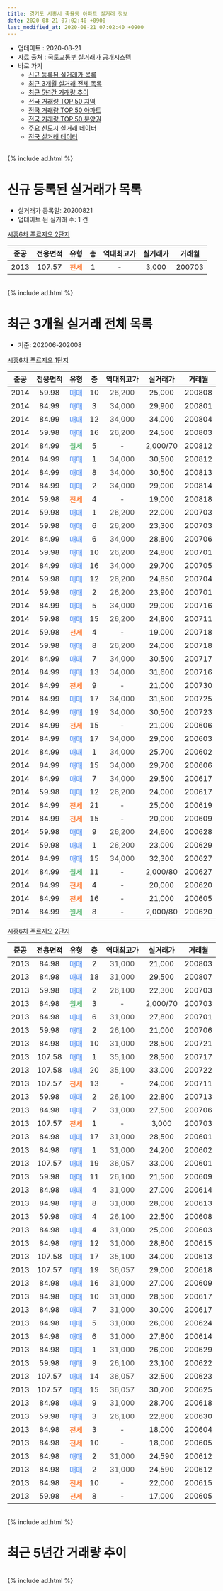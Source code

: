 ```yaml
---
title: 경기도 시흥시 죽율동 아파트 실거래 정보
date: 2020-08-21 07:02:40 +0900
last_modified_at: 2020-08-21 07:02:40 +0900
---
```


* 업데이트 : 2020-08-21
* 자료 출처 : [국토교통부 실거래가 공개시스템](http://rt.molit.go.kr)
* 바로 가기
    * [신규 등록된 실거래가 목록](#신규-등록된-실거래가-목록)
    * [최근 3개월 실거래 전체 목록](#최근-3개월-실거래-전체-목록)
    * [최근 5년간 거래량 추이](#최근-5년간-거래량-추이)
    * [전국 거래량 TOP 50 지역](https://inasie.github.io/apt-trade-info/최근-3개월-전국에서-가장-거래가-많이-발생한-지역)
    * [전국 거래량 TOP 50 아파트](https://inasie.github.io/apt-trade-info/최근-3개월-전국에서-가장-거래가-많이-발생한-아파트)
    * [전국 거래량 TOP 50 분양권](https://inasie.github.io/apt-trade-info/최근-3개월-전국에서-가장-거래가-많이-발생한-분양권)
    * [주요 신도시 실거래 데이터](https://inasie.github.io/apt-trade-info/주요-신도시)
    * [전국 실거래 데이터](https://inasie.github.io/apt-trade-info/전국)
<br>
{% include ad.html %}
<br>

# 신규 등록된 실거래가 목록
* 실거래가 등록일: 20200821
* 업데이트 된 실거래 수: 1 건


[시흥6차 푸르지오 2단지](https://search.naver.com/search.naver?query=%EA%B2%BD%EA%B8%B0%EB%8F%84+%EC%8B%9C%ED%9D%A5%EC%8B%9C+%EC%A3%BD%EC%9C%A8%EB%8F%99+%EC%8B%9C%ED%9D%A56%EC%B0%A8+%ED%91%B8%EB%A5%B4%EC%A7%80%EC%98%A4+2%EB%8B%A8%EC%A7%80)

|준공|전용면적|유형|층|역대최고가|실거래가|거래월|
|:---:|:---:|:---:|:---:|:---:|:---:|:---:|
|2013|107.57|<span style="color:#ff5a00">전세</span>|1|<span style="color:#444444">-</span>|3,000|200703|


<br>
{% include ad.html %}
<br>

# 최근 3개월 실거래 전체 목록
* 기준: 202006-202008


[시흥6차 푸르지오 1단지](https://search.naver.com/search.naver?query=%EA%B2%BD%EA%B8%B0%EB%8F%84+%EC%8B%9C%ED%9D%A5%EC%8B%9C+%EC%A3%BD%EC%9C%A8%EB%8F%99+%EC%8B%9C%ED%9D%A56%EC%B0%A8+%ED%91%B8%EB%A5%B4%EC%A7%80%EC%98%A4+1%EB%8B%A8%EC%A7%80)

|준공|전용면적|유형|층|역대최고가|실거래가|거래월|
|:---:|:---:|:---:|:---:|:---:|:---:|:---:|
|2014|59.98|<span style="color:#4285f3">매매</span>|10|<span style="color:#444444">26,200</span>|25,000|200808|
|2014|84.99|<span style="color:#4285f3">매매</span>|3|<span style="color:#444444">34,000</span>|29,900|200801|
|2014|84.99|<span style="color:#4285f3">매매</span>|12|<span style="color:#444444">34,000</span>|34,000|200804|
|2014|59.98|<span style="color:#4285f3">매매</span>|16|<span style="color:#444444">26,200</span>|24,500|200803|
|2014|84.99|<span style="color:#34a853">월세</span>|5|<span style="color:#444444">-</span>|2,000/70|200812|
|2014|84.99|<span style="color:#4285f3">매매</span>|1|<span style="color:#444444">34,000</span>|30,500|200812|
|2014|84.99|<span style="color:#4285f3">매매</span>|8|<span style="color:#444444">34,000</span>|30,500|200813|
|2014|84.99|<span style="color:#4285f3">매매</span>|2|<span style="color:#444444">34,000</span>|29,000|200814|
|2014|59.98|<span style="color:#ff5a00">전세</span>|4|<span style="color:#444444">-</span>|19,000|200818|
|2014|59.98|<span style="color:#4285f3">매매</span>|1|<span style="color:#444444">26,200</span>|22,000|200703|
|2014|59.98|<span style="color:#4285f3">매매</span>|6|<span style="color:#444444">26,200</span>|23,300|200703|
|2014|84.99|<span style="color:#4285f3">매매</span>|6|<span style="color:#444444">34,000</span>|28,800|200706|
|2014|59.98|<span style="color:#4285f3">매매</span>|10|<span style="color:#444444">26,200</span>|24,800|200701|
|2014|84.99|<span style="color:#4285f3">매매</span>|16|<span style="color:#444444">34,000</span>|29,700|200705|
|2014|59.98|<span style="color:#4285f3">매매</span>|12|<span style="color:#444444">26,200</span>|24,850|200704|
|2014|59.98|<span style="color:#4285f3">매매</span>|2|<span style="color:#444444">26,200</span>|23,900|200701|
|2014|84.99|<span style="color:#4285f3">매매</span>|5|<span style="color:#444444">34,000</span>|29,000|200716|
|2014|59.98|<span style="color:#4285f3">매매</span>|15|<span style="color:#444444">26,200</span>|24,800|200711|
|2014|59.98|<span style="color:#ff5a00">전세</span>|4|<span style="color:#444444">-</span>|19,000|200718|
|2014|59.98|<span style="color:#4285f3">매매</span>|8|<span style="color:#444444">26,200</span>|24,000|200718|
|2014|84.99|<span style="color:#4285f3">매매</span>|7|<span style="color:#444444">34,000</span>|30,500|200717|
|2014|84.99|<span style="color:#4285f3">매매</span>|13|<span style="color:#444444">34,000</span>|31,600|200716|
|2014|84.99|<span style="color:#ff5a00">전세</span>|9|<span style="color:#444444">-</span>|21,000|200730|
|2014|84.99|<span style="color:#4285f3">매매</span>|17|<span style="color:#444444">34,000</span>|31,500|200725|
|2014|84.99|<span style="color:#4285f3">매매</span>|19|<span style="color:#444444">34,000</span>|30,500|200723|
|2014|84.99|<span style="color:#ff5a00">전세</span>|15|<span style="color:#444444">-</span>|21,000|200606|
|2014|84.99|<span style="color:#4285f3">매매</span>|17|<span style="color:#444444">34,000</span>|29,000|200603|
|2014|84.99|<span style="color:#4285f3">매매</span>|1|<span style="color:#444444">34,000</span>|25,700|200602|
|2014|84.99|<span style="color:#4285f3">매매</span>|15|<span style="color:#444444">34,000</span>|29,700|200606|
|2014|84.99|<span style="color:#4285f3">매매</span>|7|<span style="color:#444444">34,000</span>|29,500|200617|
|2014|59.98|<span style="color:#4285f3">매매</span>|12|<span style="color:#444444">26,200</span>|24,000|200617|
|2014|84.99|<span style="color:#ff5a00">전세</span>|21|<span style="color:#444444">-</span>|25,000|200619|
|2014|84.99|<span style="color:#ff5a00">전세</span>|15|<span style="color:#444444">-</span>|20,000|200609|
|2014|59.98|<span style="color:#4285f3">매매</span>|9|<span style="color:#444444">26,200</span>|24,600|200628|
|2014|59.98|<span style="color:#4285f3">매매</span>|1|<span style="color:#444444">26,200</span>|23,000|200629|
|2014|84.99|<span style="color:#4285f3">매매</span>|15|<span style="color:#444444">34,000</span>|32,300|200627|
|2014|84.99|<span style="color:#34a853">월세</span>|11|<span style="color:#444444">-</span>|2,000/80|200627|
|2014|84.99|<span style="color:#ff5a00">전세</span>|4|<span style="color:#444444">-</span>|20,000|200620|
|2014|84.99|<span style="color:#ff5a00">전세</span>|16|<span style="color:#444444">-</span>|21,000|200605|
|2014|84.99|<span style="color:#34a853">월세</span>|8|<span style="color:#444444">-</span>|2,000/80|200620|

[시흥6차 푸르지오 2단지](https://search.naver.com/search.naver?query=%EA%B2%BD%EA%B8%B0%EB%8F%84+%EC%8B%9C%ED%9D%A5%EC%8B%9C+%EC%A3%BD%EC%9C%A8%EB%8F%99+%EC%8B%9C%ED%9D%A56%EC%B0%A8+%ED%91%B8%EB%A5%B4%EC%A7%80%EC%98%A4+2%EB%8B%A8%EC%A7%80)

|준공|전용면적|유형|층|역대최고가|실거래가|거래월|
|:---:|:---:|:---:|:---:|:---:|:---:|:---:|
|2013|84.98|<span style="color:#4285f3">매매</span>|2|<span style="color:#444444">31,000</span>|21,000|200803|
|2013|84.98|<span style="color:#4285f3">매매</span>|18|<span style="color:#444444">31,000</span>|29,500|200807|
|2013|59.98|<span style="color:#4285f3">매매</span>|2|<span style="color:#444444">26,100</span>|22,300|200703|
|2013|84.98|<span style="color:#34a853">월세</span>|3|<span style="color:#444444">-</span>|2,000/70|200703|
|2013|84.98|<span style="color:#4285f3">매매</span>|6|<span style="color:#444444">31,000</span>|27,800|200701|
|2013|59.98|<span style="color:#4285f3">매매</span>|2|<span style="color:#444444">26,100</span>|21,000|200706|
|2013|84.98|<span style="color:#4285f3">매매</span>|10|<span style="color:#444444">31,000</span>|28,500|200721|
|2013|107.58|<span style="color:#4285f3">매매</span>|1|<span style="color:#444444">35,100</span>|28,500|200717|
|2013|107.58|<span style="color:#4285f3">매매</span>|20|<span style="color:#444444">35,100</span>|33,000|200722|
|2013|107.57|<span style="color:#ff5a00">전세</span>|13|<span style="color:#444444">-</span>|24,000|200711|
|2013|59.98|<span style="color:#4285f3">매매</span>|2|<span style="color:#444444">26,100</span>|22,800|200713|
|2013|84.98|<span style="color:#4285f3">매매</span>|7|<span style="color:#444444">31,000</span>|27,500|200706|
|2013|107.57|<span style="color:#ff5a00">전세</span>|1|<span style="color:#444444">-</span>|3,000|200703|
|2013|84.98|<span style="color:#4285f3">매매</span>|17|<span style="color:#444444">31,000</span>|28,500|200601|
|2013|84.98|<span style="color:#4285f3">매매</span>|1|<span style="color:#444444">31,000</span>|24,200|200602|
|2013|107.57|<span style="color:#4285f3">매매</span>|19|<span style="color:#444444">36,057</span>|33,000|200601|
|2013|59.98|<span style="color:#4285f3">매매</span>|11|<span style="color:#444444">26,100</span>|21,500|200609|
|2013|84.98|<span style="color:#4285f3">매매</span>|4|<span style="color:#444444">31,000</span>|27,000|200614|
|2013|84.98|<span style="color:#4285f3">매매</span>|8|<span style="color:#444444">31,000</span>|28,000|200613|
|2013|59.98|<span style="color:#4285f3">매매</span>|4|<span style="color:#444444">26,100</span>|22,500|200608|
|2013|84.98|<span style="color:#4285f3">매매</span>|4|<span style="color:#444444">31,000</span>|25,000|200603|
|2013|84.98|<span style="color:#4285f3">매매</span>|12|<span style="color:#444444">31,000</span>|28,800|200615|
|2013|107.58|<span style="color:#4285f3">매매</span>|17|<span style="color:#444444">35,100</span>|34,000|200613|
|2013|107.57|<span style="color:#4285f3">매매</span>|19|<span style="color:#444444">36,057</span>|29,000|200618|
|2013|84.98|<span style="color:#4285f3">매매</span>|16|<span style="color:#444444">31,000</span>|27,000|200609|
|2013|84.98|<span style="color:#4285f3">매매</span>|10|<span style="color:#444444">31,000</span>|28,500|200617|
|2013|84.98|<span style="color:#4285f3">매매</span>|7|<span style="color:#444444">31,000</span>|30,000|200617|
|2013|84.98|<span style="color:#4285f3">매매</span>|5|<span style="color:#444444">31,000</span>|26,000|200624|
|2013|84.98|<span style="color:#4285f3">매매</span>|6|<span style="color:#444444">31,000</span>|27,800|200614|
|2013|84.98|<span style="color:#4285f3">매매</span>|1|<span style="color:#444444">31,000</span>|26,000|200629|
|2013|59.98|<span style="color:#4285f3">매매</span>|9|<span style="color:#444444">26,100</span>|23,100|200622|
|2013|107.57|<span style="color:#4285f3">매매</span>|14|<span style="color:#444444">36,057</span>|32,500|200623|
|2013|107.57|<span style="color:#4285f3">매매</span>|15|<span style="color:#444444">36,057</span>|30,700|200625|
|2013|84.98|<span style="color:#4285f3">매매</span>|9|<span style="color:#444444">31,000</span>|28,700|200618|
|2013|59.98|<span style="color:#4285f3">매매</span>|3|<span style="color:#444444">26,100</span>|22,800|200630|
|2013|84.98|<span style="color:#ff5a00">전세</span>|3|<span style="color:#444444">-</span>|18,000|200604|
|2013|84.98|<span style="color:#ff5a00">전세</span>|10|<span style="color:#444444">-</span>|18,000|200605|
|2013|84.98|<span style="color:#4285f3">매매</span>|2|<span style="color:#444444">31,000</span>|24,590|200612|
|2013|84.98|<span style="color:#4285f3">매매</span>|2|<span style="color:#444444">31,000</span>|24,590|200612|
|2013|84.98|<span style="color:#ff5a00">전세</span>|10|<span style="color:#444444">-</span>|22,000|200615|
|2013|59.98|<span style="color:#ff5a00">전세</span>|8|<span style="color:#444444">-</span>|17,000|200605|


<br>
{% include ad.html %}
<br>

# 최근 5년간 거래량 추이


<div style="width:100%;">
    <canvas id="deal_progress" height="200"></canvas>
</div>

<script>
new Chart(document.getElementById("deal_progress"), {
    type: 'line',
    data: {
        labels: ['201508','201509','201510','201511','201512','201601','201602','201603','201604','201605','201606','201607','201608','201609','201610','201611','201612','201701','201702','201703','201704','201705','201706','201707','201708','201709','201710','201711','201712','201801','201802','201803','201804','201805','201806','201807','201808','201809','201810','201811','201812','201901','201902','201903','201904','201905','201906','201907','201908','201909','201910','201911','201912','202001','202002','202003','202004','202005','202006','202007','202008'],
        datasets: [{
            label: '매매',
            pointRadius: 1,
            data: [9, 8, 7, 6, 6, 2, 6, 7, 8, 7, 7, 11, 9, 13, 11, 11, 8, 7, 4, 5, 3, 5, 10, 4, 14, 6, 8, 14, 8, 7, 6, 7, 11, 10, 8, 9, 16, 8, 11, 10, 7, 7, 6, 4, 7, 7, 5, 9, 14, 5, 8, 7, 13, 6, 17, 24, 31, 32, 32, 22, 9],
            borderColor: "rgba(255, 201, 14, 1)",
            backgroundColor: "rgba(255, 201, 14, 0.5)",
            fill: false,
            lineTension: 0
        },{
            label: '전월세',
            pointRadius: 1,
            data: [9, 5, 10, 6, 14, 7, 2, 7, 4, 5, 15, 14, 13, 14, 12, 8, 3, 6, 4, 11, 7, 5, 3, 9, 7, 7, 7, 5, 7, 6, 6, 11, 15, 18, 10, 10, 12, 12, 8, 4, 10, 7, 8, 9, 5, 5, 12, 9, 17, 7, 14, 7, 8, 6, 10, 4, 12, 8, 11, 5, 2],
            borderColor: "rgba(0, 141, 185, 1)",
            backgroundColor: "rgba(0, 141, 185, 0.5)",
            fill: false,
            lineTension: 0
        }
        ]
    },
    options: {
        responsive: true,
        title: {
            display: false
        },
        tooltips: {
            mode: 'index',
            intersect: false
        },
        hover: {
            mode: 'nearest',
            intersect: true
        },
        scales: {
            xAxes: [{
                display: true,
                scaleLabel: {
                    display: true,
                    labelString: '년/월'
                }
            }],
            yAxes: [{
                display: true,
                ticks: {
                    suggestedMin: 0,
                },
                scaleLabel: {
                    display: true,
                    labelString: '실거래 수'
                }
            }]
        }
    }
});

</script>


<br>
{% include ad.html %}
<br>

